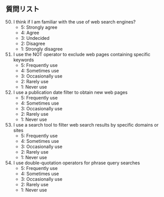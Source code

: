 ## 質問リスト
50. I think if I am familiar with the use of web search engines?
    * 5: Strongly agree
    * 4: Agree
    * 3: Undecided
    * 2: Disagree
    * 1: Strongly disagree
51. I use the NOT operator to exclude web pages containing specific keywords
    * 5: Frequently use
    * 4: Sometimes use
    * 3: Occasionally use 
    * 2: Rarely use
    * 1: Never use
52. I use a publication date filter to obtain new web pages
    * 5: Frequently use
    * 4: Sometimes use
    * 3: Occasionally use 
    * 2: Rarely use
    * 1: Never use
53. I use a search tool to filter web search results by specific domains or sites
    * 5: Frequently use
    * 4: Sometimes use
    * 3: Occasionally use 
    * 2: Rarely use
    * 1: Never use
54. I use double-quotation operators for phrase query searches
    * 5: Frequently use
    * 4: Sometimes use
    * 3: Occasionally use 
    * 2: Rarely use
    * 1: Never use
